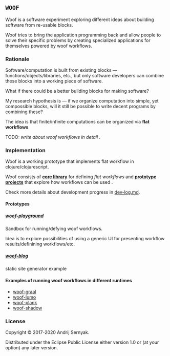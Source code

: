 ## `WOOF`

Woof is a software experiment exploring different ideas about building software from re-usable blocks.

Woof tries to bring the application programming back and allow people to solve their specific problems by creating specialized applications for themselves powered by woof workflows.

### Rationale

Software/computation is built from existing blocks — functions/objects/libraries, etc., but only software developers can combine these blocks into a working piece of software.

What if there could be a better building blocks for making software? 

My research hypothesis is — if we organize computation into simple, yet compossible blocks, will it still be possible to write decent programs by combining these?

The idea is that finite/infinite computations can be organized via **flat workflows**

TODO: *write about woof workflows in detail* .

### Implementation

Woof is a working prototype that implements flat workflow in clojure/clojurescript. 

Woof consists of **[core library](woof-core/)** for defining *flat workflows* and **[prototype projects](#protypes)** that explore how workflows can be used .

Check more details about development progress in [dev-log.md](dev-log.md).

#### Prototypes

##### [woof-playground](woof-playground/)

Sandbox for running/defying woof workflows. 

Idea is to explore possibilities of using a generic UI for presenting workflow results/definining workflows/etc. 

##### [woof-blog](woof-blog/)

static site generator example


#### Examples of running woof workflows in different runtimes

* [woof-graal](woof-graal/README.md)
* [woof-lumo](woof-lumo/README.md)
* [woof-plank](woof-plank/README.md)
* [woof-shadow](woof-shadow/README.md)

### License

Copyright © 2017-2020 Andrij Sernyak.

Distributed under the Eclipse Public License either version 1.0 or (at your option) any later version.
